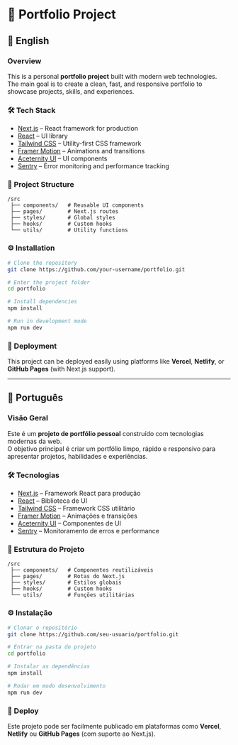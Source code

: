 # 🚀 Portfolio Project  

## 📖 English  

### Overview  
This is a personal **portfolio project** built with modern web technologies.  
The main goal is to create a clean, fast, and responsive portfolio to showcase projects, skills, and experiences.  

### 🛠️ Tech Stack  
- [Next.js](https://nextjs.org/) – React framework for production  
- [React](https://react.dev/) – UI library  
- [Tailwind CSS](https://tailwindcss.com/) – Utility-first CSS framework  
- [Framer Motion](https://www.framer.com/motion/) – Animations and transitions  
- [Aceternity UI](https://ui.aceternity.com/) – UI components  
- [Sentry](https://sentry.io/) – Error monitoring and performance tracking  

### 📂 Project Structure  
```
/src
 ├── components/   # Reusable UI components
 ├── pages/        # Next.js routes
 ├── styles/       # Global styles
 ├── hooks/        # Custom hooks
 └── utils/        # Utility functions
```

### ⚙️ Installation  
```bash
# Clone the repository
git clone https://github.com/your-username/portfolio.git

# Enter the project folder
cd portfolio

# Install dependencies
npm install

# Run in development mode
npm run dev
```

### 🚢 Deployment  
This project can be deployed easily using platforms like **Vercel**, **Netlify**, or **GitHub Pages** (with Next.js support).  

---

## 📖 Português  

### Visão Geral  
Este é um **projeto de portfólio pessoal** construído com tecnologias modernas da web.  
O objetivo principal é criar um portfólio limpo, rápido e responsivo para apresentar projetos, habilidades e experiências.  

### 🛠️ Tecnologias  
- [Next.js](https://nextjs.org/) – Framework React para produção  
- [React](https://react.dev/) – Biblioteca de UI  
- [Tailwind CSS](https://tailwindcss.com/) – Framework CSS utilitário  
- [Framer Motion](https://www.framer.com/motion/) – Animações e transições  
- [Aceternity UI](https://ui.aceternity.com/) – Componentes de UI  
- [Sentry](https://sentry.io/) – Monitoramento de erros e performance  

### 📂 Estrutura do Projeto  
```
/src
 ├── components/   # Componentes reutilizáveis
 ├── pages/        # Rotas do Next.js
 ├── styles/       # Estilos globais
 ├── hooks/        # Custom hooks
 └── utils/        # Funções utilitárias
```

### ⚙️ Instalação  
```bash
# Clonar o repositório
git clone https://github.com/seu-usuario/portfolio.git

# Entrar na pasta do projeto
cd portfolio

# Instalar as dependências
npm install

# Rodar em modo desenvolvimento
npm run dev
```

### 🚢 Deploy  
Este projeto pode ser facilmente publicado em plataformas como **Vercel**, **Netlify** ou **GitHub Pages** (com suporte ao Next.js).  

